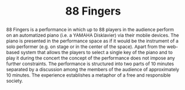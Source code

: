 ---
title: "88 Fingers"
abstract: "88 Fingers is a performance in which up to 88 players in the audience perform on an automatized piano (i.e. a YAMAHA Disklavier) via their mobile devices.
The piano is presented in the performance space as if it would be the instrument of a solo performer (e.g. on stage or in the center of the space). 
Apart from the web-based system that allows the players to select a single key of the piano and to play it during the concert the concept of the performance does not impose any further constraints. 
The performance is structured into two parts of 10 minutes separated by a discussion among the members of the audience of approximately 10 minutes.
The experience establishes a metaphor of a free and responsible society."
tags: year2017
---